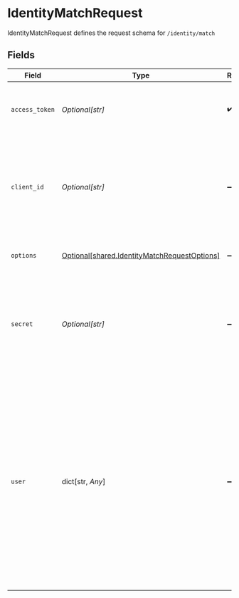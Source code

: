 # IdentityMatchRequest

IdentityMatchRequest defines the request schema for `/identity/match`


## Fields

| Field                                                                                                                                                                                                                                                                                 | Type                                                                                                                                                                                                                                                                                  | Required                                                                                                                                                                                                                                                                              | Description                                                                                                                                                                                                                                                                           |
| ------------------------------------------------------------------------------------------------------------------------------------------------------------------------------------------------------------------------------------------------------------------------------------- | ------------------------------------------------------------------------------------------------------------------------------------------------------------------------------------------------------------------------------------------------------------------------------------- | ------------------------------------------------------------------------------------------------------------------------------------------------------------------------------------------------------------------------------------------------------------------------------------- | ------------------------------------------------------------------------------------------------------------------------------------------------------------------------------------------------------------------------------------------------------------------------------------- |
| `access_token`                                                                                                                                                                                                                                                                        | *Optional[str]*                                                                                                                                                                                                                                                                       | :heavy_check_mark:                                                                                                                                                                                                                                                                    | The access token associated with the Item data is being requested for.                                                                                                                                                                                                                |
| `client_id`                                                                                                                                                                                                                                                                           | *Optional[str]*                                                                                                                                                                                                                                                                       | :heavy_minus_sign:                                                                                                                                                                                                                                                                    | Your Plaid API `client_id`. The `client_id` is required and may be provided either in the `PLAID-CLIENT-ID` header or as part of a request body.                                                                                                                                      |
| `options`                                                                                                                                                                                                                                                                             | [Optional[shared.IdentityMatchRequestOptions]](undefined/models/shared/identitymatchrequestoptions.md)                                                                                                                                                                                | :heavy_minus_sign:                                                                                                                                                                                                                                                                    | An optional object to filter /identity/match results                                                                                                                                                                                                                                  |
| `secret`                                                                                                                                                                                                                                                                              | *Optional[str]*                                                                                                                                                                                                                                                                       | :heavy_minus_sign:                                                                                                                                                                                                                                                                    | Your Plaid API `secret`. The `secret` is required and may be provided either in the `PLAID-SECRET` header or as part of a request body.                                                                                                                                               |
| `user`                                                                                                                                                                                                                                                                                | dict[str, *Any*]                                                                                                                                                                                                                                                                      | :heavy_minus_sign:                                                                                                                                                                                                                                                                    | The user's legal name, phone number, email address and address used to perform fuzzy match. If Financial Account Matching is enabled in the Identity Verification product, leave this field empty to automatically match against PII collected from the Identity Verification checks. |